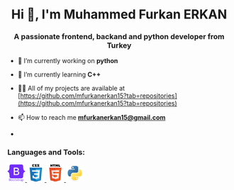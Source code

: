 <h1 align="center">Hi 👋, I'm Muhammed Furkan ERKAN</h1>
<h3 align="center">A passionate frontend, backand and python developer from Turkey</h3>

- 🔭 I’m currently working on **python**

- 🌱 I’m currently learning **C++**

- 👨‍💻 All of my projects are available at [https://github.com/mfurkanerkan15?tab=repositories](https://github.com/mfurkanerkan15?tab=repositories)

- 📫 How to reach me **mfurkanerkan15@gmail.com**
- 

<h3 align="left">Languages and Tools:</h3>
<p align="left"> <a href="https://getbootstrap.com" target="_blank" rel="noreferrer"> <img src="https://raw.githubusercontent.com/devicons/devicon/master/icons/bootstrap/bootstrap-plain-wordmark.svg" alt="bootstrap" width="40" height="40"/> </a> <a href="https://www.w3schools.com/css/" target="_blank" rel="noreferrer"> <img src="https://raw.githubusercontent.com/devicons/devicon/master/icons/css3/css3-original-wordmark.svg" alt="css3" width="40" height="40"/> </a> <a href="https://www.w3.org/html/" target="_blank" rel="noreferrer"> <img src="https://raw.githubusercontent.com/devicons/devicon/master/icons/html5/html5-original-wordmark.svg" alt="html5" width="40" height="40"/> </a> <a href="https://www.python.org" target="_blank" rel="noreferrer"> <img src="https://raw.githubusercontent.com/devicons/devicon/master/icons/python/python-original.svg" alt="python" width="40" height="40"/> </a> </p>
